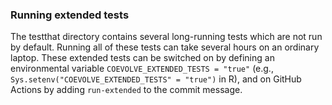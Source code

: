### Running extended tests

The testthat directory contains several long-running tests which are not run by 
default. Running all of these tests can take several hours on an ordinary 
laptop. These extended tests can be switched on by defining an environmental 
variable `COEVOLVE_EXTENDED_TESTS = "true"` (e.g., 
`Sys.setenv("COEVOLVE_EXTENDED_TESTS" = "true")` in R), and on GitHub Actions by 
adding `run-extended` to the commit message.
